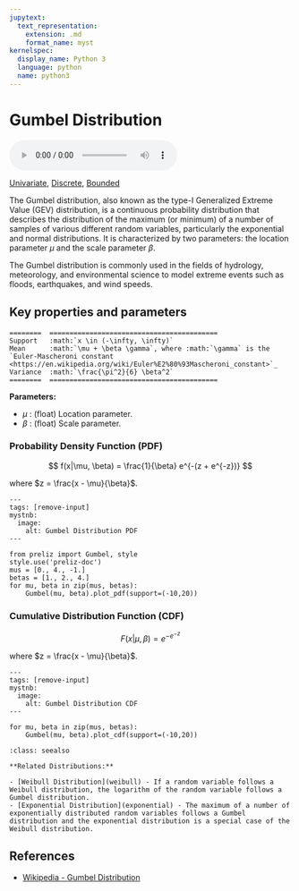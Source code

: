 ```yaml
---
jupytext:
  text_representation:
    extension: .md
    format_name: myst
kernelspec:
  display_name: Python 3
  language: python
  name: python3
---
```

# Gumbel Distribution

<audio controls> <source src="../../_static/gumbel.mp3" type="audio/mpeg"> This browser cannot play the pronunciation audio file for this distribution. </audio>

[Univariate](../../gallery_tags.rst#univariate), [Discrete](../../gallery_tags.rst#discrete), [Bounded](../../gallery_tags.rst#bounded)

The Gumbel distribution, also known as the type-I Generalized Extreme Value (GEV) distribution, is a continuous probability distribution that describes the distribution of the maximum (or minimum) of a number of samples of various different random variables, particularly the exponential and normal distributions. It is characterized by two parameters: the location parameter $\mu$ and the scale parameter $\beta$.

The Gumbel distribution is commonly used in the fields of hydrology, meteorology, and environmental science to model extreme events such as floods, earthquakes, and wind speeds.

## Key properties and parameters

```{eval-rst}
========  ==========================================
Support   :math:`x \in (-\infty, \infty)`
Mean      :math:`\mu + \beta \gamma`, where :math:`\gamma` is the `Euler-Mascheroni constant <https://en.wikipedia.org/wiki/Euler%E2%80%93Mascheroni_constant>`_
Variance  :math:`\frac{\pi^2}{6} \beta^2`
========  ==========================================
```

**Parameters:**

- $\mu$ : (float) Location parameter.
- $\beta$ : (float) Scale parameter.

### Probability Density Function (PDF)

$$
f(x|\mu, \beta) = \frac{1}{\beta} e^{-(z + e^{-z})}
$$

where $z = \frac{x - \mu}{\beta}$.

```{code-cell}
---
tags: [remove-input]
mystnb:
  image:
    alt: Gumbel Distribution PDF
---

from preliz import Gumbel, style
style.use('preliz-doc')
mus = [0., 4., -1.]
betas = [1., 2., 4.]
for mu, beta in zip(mus, betas):
    Gumbel(mu, beta).plot_pdf(support=(-10,20))
```

### Cumulative Distribution Function (CDF)

$$
F(x|\mu, \beta) = e^{-e^{-z}}
$$

where $z = \frac{x - \mu}{\beta}$.

```{code-cell}
---
tags: [remove-input]
mystnb:
  image:
    alt: Gumbel Distribution CDF
---

for mu, beta in zip(mus, betas):
    Gumbel(mu, beta).plot_cdf(support=(-10,20))
```

```{seealso}
:class: seealso

**Related Distributions:**

- [Weibull Distribution](weibull) - If a random variable follows a Weibull distribution, the logarithm of the random variable follows a Gumbel distribution.
- [Exponential Distribution](exponential) - The maximum of a number of exponentially distributed random variables follows a Gumbel distribution and the exponential distribution is a special case of the Weibull distribution.
```

## References

- [Wikipedia - Gumbel Distribution](https://en.wikipedia.org/wiki/Gumbel_distribution)